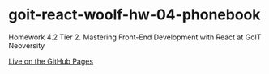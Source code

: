 # goit-react-woolf-hw-04-phonebook
Homework 4.2 Tier 2. Mastering Front-End Development with React at GoIT Neoversity

[Live on the GitHub Pages](https://stdev33.github.io/goit-react-woolf-hw-04-phonebook/)
